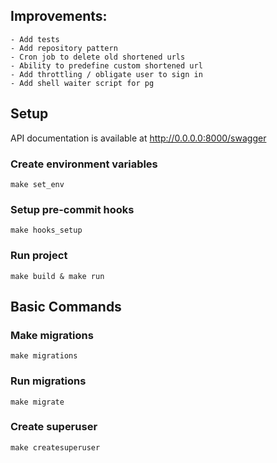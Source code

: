 ## Improvements:
    - Add tests
    - Add repository pattern
    - Cron job to delete old shortened urls
    - Ability to predefine custom shortened url
    - Add throttling / obligate user to sign in
    - Add shell waiter script for pg

## Setup
API documentation is available at http://0.0.0.0:8000/swagger

### Create environment variables
    make set_env

### Setup pre-commit hooks
    make hooks_setup

### Run project
    make build & make run

## Basic Commands

### Make migrations
    make migrations

### Run migrations
    make migrate

### Create superuser
    make createsuperuser
